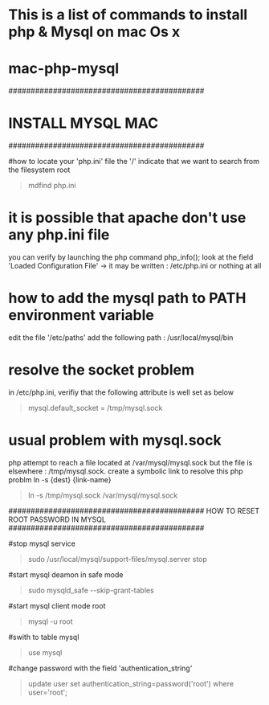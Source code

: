 # This is a list of commands to install php & Mysql on mac Os x
# mac-php-mysql

############################################
# INSTALL MYSQL MAC
############################################

#how to locate your 'php.ini' file
the '/' indicate that we want to search from the filesystem root
>mdfind php.ini

# it is possible that apache don't use any php.ini file
you can verify by launching the php command php_info();
look at the field 'Loaded Configuration File' -> it may be written : /etc/php.ini or nothing at all

# how to add the mysql path to PATH environment variable
edit the file '/etc/paths'
add the following path : /usr/local/mysql/bin

# resolve the socket problem
in /etc/php.ini, verifiy that the following attribute is well set as below
>mysql.default_socket = /tmp/mysql.sock

# usual problem with mysql.sock
php attempt to reach a file located at /var/mysql/mysql.sock but
the file is elsewhere : /tmp/mysql.sock.
create a symbolic link to resolve this php problm
ln -s {dest} {link-name}

>ln -s /tmp/mysql.sock /var/mysql/mysql.sock

############################################
HOW TO RESET ROOT PASSWORD IN MYSQL
############################################

#stop mysql service
>sudo /usr/local/mysql/support-files/mysql.server stop

#start mysql deamon in safe mode
>sudo mysqld_safe --skip-grant-tables

#start mysql client mode root
>mysql -u root

#swith to table mysql
>use mysql

#change password with the field 'authentication_string'
>update user set authentication_string=password('root') where user='root';
